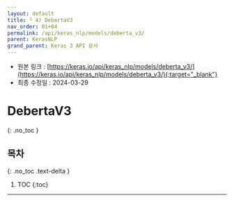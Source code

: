 ```yaml
---
layout: default
title: └ 4) DebertaV3
nav_order: 01+04
permalink: /api/keras_nlp/models/deberta_v3/
parent: KerasNLP
grand_parent: Keras 3 API 문서
---
```


* 원본 링크 : [https://keras.io/api/keras_nlp/models/deberta_v3/](https://keras.io/api/keras_nlp/models/deberta_v3/){:target="_blank"}
* 최종 수정일 : 2024-03-29

# DebertaV3
{: .no_toc }

## 목차
{: .no_toc .text-delta }

1. TOC
{:toc}

---
